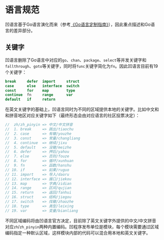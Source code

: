 # 语言规范

凹语言基于Go语言演化而来（参考[《Go语言定制指南》](https://github.com/chai2010/go-ast-book)），因此重点描述和Go语言的差异部分。

## 关键字

凹语言删除了Go语言中对应的`go`、`chan`、`package`、`select`等并发关键字和`fallthrough`、`goto`等关键字，同时将`func`关键字简化为`fn`。因此凹语言目前有19个关键字：

```go
break     defer  import     struct
case      else   interface  switch
const     for    map        type
continue  fn     range      var
default   if     return
```

在英文关键字的基础上，凹语言同时为不同的区域提供本地的关键字。比如中文和和拼音地区对应关键字如下（最终形态会由对应语言的社区投票决定）：

```go
//  zh/zh_pinyin => 中文/中文拼音
//  1. break     => 跳出/tiaochu
//  2. case      => 有辙/youzhe
//  3. const     => 常量/changliang
//  4. continue  => 继续/jixu
//  5. default   => 没辙/meizhe
//  6. defer     => 押后/yahou
//  7. else      => 否则/fouze
//  8. for       => 循环/xunhuan
//  9. fn        => 函数/hanshu
// 10. if        => 如果/ruguo
// 11. import    => 导入/daoru
// 12. interface => 接口/jiekou
// 13. map       => 字典/zidian
// 14. range     => 区间/qujian
// 15. return    => 返回/fanhui
// 16. struct    => 结构/jiegou
// 17. switch    => 找辙/zhaozhe
// 18. type      => 类型/leixing
// 19. var       => 变量/bianliang
```

不同区域编码将由凹语言官方决定，目前除了英文关键字外提供的中文/中文拼音对应`zh`/`zh_pinyin`两种内置编码。凹程序发布单位是模块，每个模块需要通过区域编码指定一种默认区域，这样模块内部的代码可以混合用本地和英文关键字。

<!--

## 控制语句

## 内存管理

## 目录结构

-->
